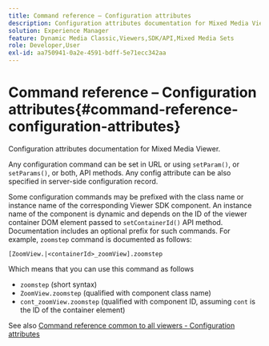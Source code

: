 ```yaml
---
title: Command reference – Configuration attributes
description: Configuration attributes documentation for Mixed Media Viewer.
solution: Experience Manager
feature: Dynamic Media Classic,Viewers,SDK/API,Mixed Media Sets
role: Developer,User
exl-id: aa750941-0a2e-4591-bdff-5e71ecc342aa
---
```

# Command reference – Configuration attributes{#command-reference-configuration-attributes}

Configuration attributes documentation for Mixed Media Viewer.

Any configuration command can be set in URL or using `setParam()`, or `setParams()`, or both, API methods. Any config attribute can be also specified in server-side configuration record.

Some configuration commands may be prefixed with the class name or instance name of the corresponding Viewer SDK component. An instance name of the component is dynamic and depends on the ID of the viewer container DOM element passed to `setContainerId()` API method. Documentation includes an optional prefix for such commands. For example, `zoomstep` command is documented as follows:

`[ZoomView.|<containerId>_zoomView].zoomstep`

Which means that you can use this command as follows

* `zoomstep` (short syntax) 
* `ZoomView.zoomstep` (qualified with component class name) 
* `cont_zoomView.zoomstep` (qualified with component ID, assuming `cont` is the ID of the container element)

See also [Command reference common to all viewers - Configuration attributes](../../../r-html5-viewer-20-cmdref-configattrib/r-html5-viewer-20-cmdref-configattrib.md#concept-850e0f2c49b949deb7cfbfd330d329bd)
